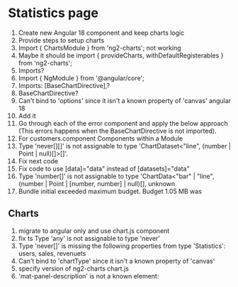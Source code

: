 # Statistics page
1. Create new Angular 18 component and keep charts logic
2. Provide steps to setup charts
3. Import { ChartsModule } from 'ng2-charts'; not working
4. Maybe it should be import { provideCharts, withDefaultRegisterables } from 'ng2-charts';
5. Imports?
6. Import { NgModule } from '@angular/core';
7. Imports: [BaseChartDirective],?
8. BaseChartDirective?
9. Can't bind to 'options' since it isn't a known property of 'canvas' angular 18
10. Add it
11. Go through each of the error component and apply the below approach (This errors happens when the BaseChartDirective is not imported).
12. For customers.component Components within a Module
13. Type 'never[][]' is not assignable to type 'ChartDataset<"line", (number | Point | null)[]>[]'.
14. Fix next code
15. Fix code to use [data]="data" instead of [datasets]="data"
16. Type 'number[]' is not assignable to type 'ChartData<"bar" | "line", (number | Point | [number, number] | null)[], unknown
17. Bundle initial exceeded maximum budget. Budget 1.05 MB was

## Charts 
1. migrate to angular only and use chart.js component
2. fix ts Type 'any' is not assignable to type 'never'
3. Type 'never[]' is missing the following properties from type 'Statistics': users, sales, revenuets
4. Can't bind to 'chartType' since it isn't a known property of 'canvas'
5. specify version of ng2-charts chart.js
6. 'mat-panel-description' is not a known element:
